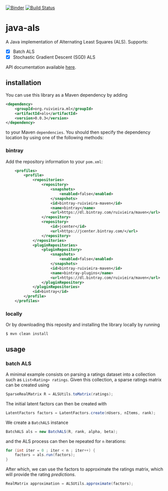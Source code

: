 [![Binder](https://mybinder.org/badge_logo.svg)](https://mybinder.org/v2/gh/ruivieira/java-als/master?filepath=docs%2Fexamples.ipynb)
[![Build Status](https://travis-ci.org/ruivieira/java-als.svg?branch=master)](https://travis-ci.org/ruivieira/java-als)
# java-als
A Java implementation of Alternating Least Squares (ALS).
Supports:

- [x] Batch ALS
- [x] Stochastic Gradient Descent (SGD) ALS

API documentation available [here](https://ruivieira.github.io/java-als/).

## installation

You can use this library as a Maven dependency by adding

```xml
<dependency>
    <groupId>org.ruivieira.ml</groupId>
    <artifactId>als</artifactId>
    <version>0.0.3</version>
</dependency>
```

to your Maven `dependencies`.
You should then specify the dependency location by using one of the following methods:

### bintray

Add the repository information to your `pom.xml`:

```xml
    <profiles>
        <profile>
            <repositories>
                <repository>
                    <snapshots>
                        <enabled>false</enabled>
                    </snapshots>
                    <id>bintray-ruivieira-maven</id>
                    <name>bintray</name>
                    <url>https://dl.bintray.com/ruivieira/maven</url>
                </repository>
                <repository>
                    <id>jcenter</id>
                    <url>https://jcenter.bintray.com/</url>
                </repository>
            </repositories>
            <pluginRepositories>
                <pluginRepository>
                    <snapshots>
                        <enabled>false</enabled>
                    </snapshots>
                    <id>bintray-ruivieira-maven</id>
                    <name>bintray-plugins</name>
                    <url>https://dl.bintray.com/ruivieira/maven</url>
                </pluginRepository>
            </pluginRepositories>
            <id>bintray</id>
        </profile>
    </profiles>
```

### locally

Or by downloading this reposity and installing the library locally by running

```text
$ mvn clean install
```

## usage

### batch ALS

A minimal example consists on parsing a ratings dataset into a collection such as `List<Rating> ratings`. Given this collection, a sparse ratings matrix can be created using

```java
SparseRealMatrix R = ALSUtils.toMatrix(ratings);
```

The initial latent factors can then be created with

```java
LatentFactors factors = LatentFactors.create(nUsers, nItems, rank);
```
We create a `BatchALS` instance

```java
BatchALS als = new BatchALS(R, rank, alpha, beta);
```
and the ALS process can then be repeated for `n` iterations:

```java
for (int iter = 0 ; iter < n ; iter++) {
	factors = als.run(factors);
}
```

After which, we can use the factors to approximate the ratings matrix, which will provide the rating _predictions_.

```java
RealMatrix approximation = ALSUtils.approximate(factors);
```
